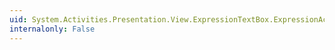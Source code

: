 ```yaml
---
uid: System.Activities.Presentation.View.ExpressionTextBox.ExpressionActivityEditorOptionName
internalonly: False
---
```

